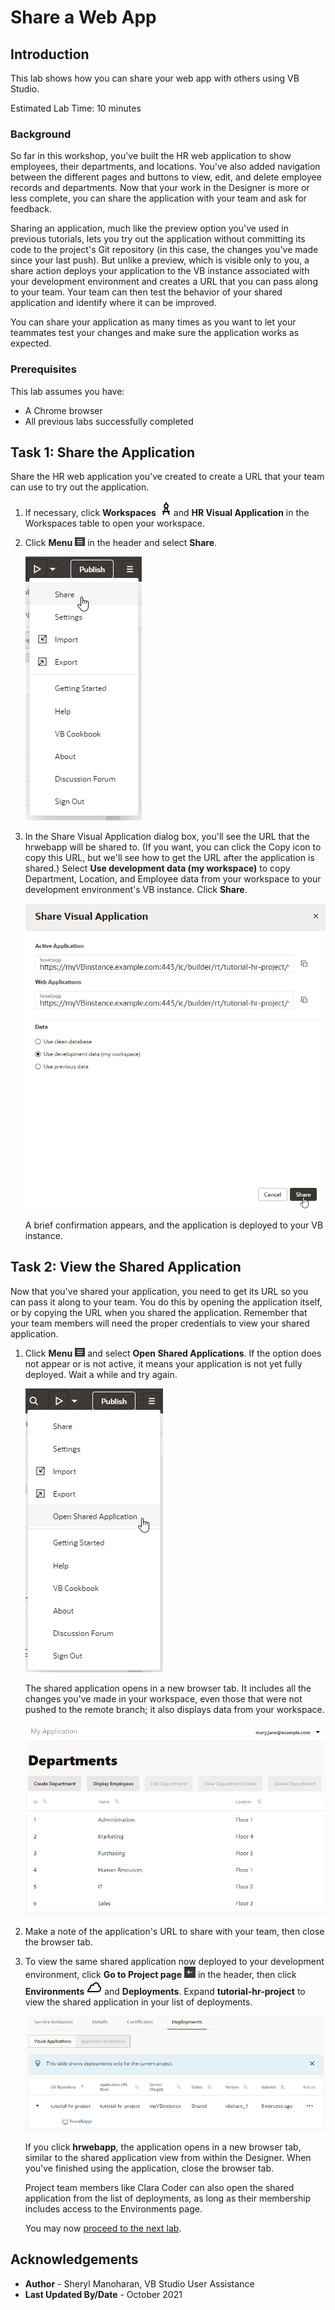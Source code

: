 # Share a Web App

## Introduction

This lab shows how you can share your web app with others using VB Studio.

Estimated Lab Time: 10 minutes

### Background
So far in this workshop, you've built the HR web application to show employees, their departments, and locations. You've also added navigation between the different pages and buttons to view, edit, and delete employee records and departments. Now that your work in the Designer is more or less complete, you can share the application with your team and ask for feedback.

Sharing an application, much like the preview option you've used in previous tutorials, lets you try out the application without committing its code to the project's Git repository (in this case, the changes you've made since your last push). But unlike a preview, which is visible only to you, a share action deploys your application to the VB instance associated with your development environment and creates a URL that you can pass along to your team. Your team can then test the behavior of your shared application and identify where it can be improved.

You can share your application as many times as you want to let your teammates test your changes and make sure the application works as expected.

### Prerequisites

This lab assumes you have:
* A Chrome browser
* All previous labs successfully completed

## Task 1: Share the Application

Share the HR web application you've created to create a URL that your team can use to try out the application.

1.  If necessary, click **Workspaces** ![Workspaces icon](images/vbs_workspaces_icon.png)and **HR Visual Application** in the Workspaces table to open your workspace.
2.  Click **Menu** ![Options menu icon](images/options_header_menu.png) in the header and select **Share**.

    ![](images/share.png " ")

3.  In the Share Visual Application dialog box, you'll see the URL that the hrwebapp will be shared to. (If you want, you can click the Copy icon to copy this URL, but we'll see how to get the URL after the application is shared.) Select **Use development data (my workspace)** to copy Department, Location, and Employee data from your workspace to your development environment's VB instance. Click **Share**.

    ![](images/share_application.png " ")

    A brief confirmation appears, and the application is deployed to your VB instance.


## Task 2: View the Shared Application

Now that you've shared your application, you need to get its URL so you can pass it along to your team. You do this by opening the application itself, or by copying the URL when you shared the application. Remember that your team members will need the proper credentials to view your shared application.

1.  Click **Menu** ![Options menu icon](images/options_header_menu.png) and select **Open Shared Applications**. If the option does not appear or is not active, it means your application is not yet fully deployed. Wait a while and try again.

    ![](images/open_shared_application.png " ")

    The shared application opens in a new browser tab. It includes all the changes you've made in your workspace, even those that were not pushed to the remote branch; it also displays data from your workspace.

    ![](images/open_shared_application_result.png " ")

2.  Make a note of the application's URL to share with your team, then close the browser tab.
3.  To view the same shared application now deployed to your development environment, click **Go to Project page** ![Go to Project Page icon](images/go_to_project_home_icon.png) in the header, then click **Environments** ![Environments icon](images/vbs_environments_icon.png) and **Deployments**. Expand **tutorial-hr-project** to view the shared application in your list of deployments.

    ![](images/shared_deployment.png " ")

    If you click **hrwebapp**, the application opens in a new browser tab, similar to the shared application view from within the Designer. When you've finished using the application, close the browser tab.

    Project team members like Clara Coder can also open the shared application from the list of deployments, as long as their membership includes access to the Environments page.

    You may now [proceed to the next lab](#next).


## Acknowledgements
* **Author** - Sheryl Manoharan, VB Studio User Assistance
* **Last Updated By/Date** - October 2021
